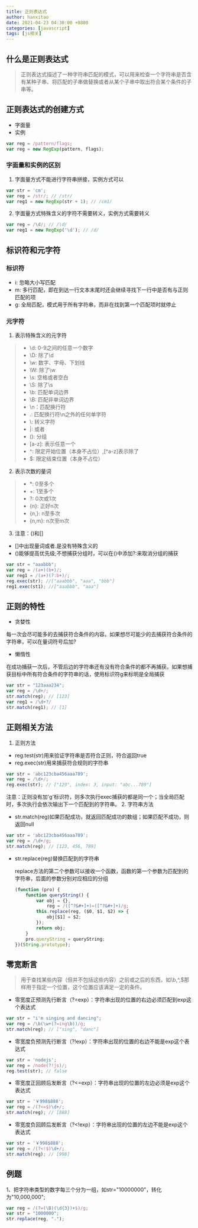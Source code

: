```yaml
---
title: 正则表达式
author: hanxitao
date: 2021-04-23 04:30:00 +0800
categories: [javascript]
tags: [js相关]
---
```


## 什么是正则表达式
> 正则表达式描述了一种字符串匹配的模式，可以用来检查一个字符串是否含有某种子串、将匹配的子串做替换或者从某个子串中取出符合某个条件的子串等。

## 正则表达式的创建方式
- 字面量
- 实例
```javascript
var reg = /pattern/flags;
var reg = new RegExp(pattern, flags);
```
### 字面量和实例的区别
1. 字面量方式不能进行字符串拼接，实例方式可以
```javascript
var str = 'cm';
var reg = /str/; // /str/
var reg1 = new RegExp(str + 1); // /cm1/
```
2. 字面量方式特殊含义的字符不需要转义，实例方式需要转义
```javascript
var reg = /\d/; // /\d/
var reg1 = new RegExp('\d'); // /d/
```

## 标识符和元字符
### 标识符
- i: 忽略大小写匹配
- m: 多行匹配，即在到达一行文本末尾时还会继续寻找下一行中是否有与正则匹配的项
- g: 全局匹配，模式用于所有字符串，而非在找到第一个匹配项时就停止
### 元字符
1. 表示特殊含义的元字符
> - \d: 0-9之间的任意一个数字
> - \D: 除了\d
> - \w: 数字、字母、下划线
> - \W: 除了\w
> - \s: 空格或者空白
> - \S: 除了\s
> - \b: 匹配单词边界
> - \B: 匹配非单词边界
> - \n：匹配换行符
> - .: 匹配换行符\n之外的任何单字符
> - \\: 转义字符
> - \|: 或者
> - (): 分组
> - \[a-z\]: 表示任意一个
> - ^: 限定开始位置（本身不占位）,[^a-z]表示除了
> - $: 限定结束位置（本身不占位）
2. 表示次数的量词
> - *: 0至多个
> - +: 1至多个
> - ?: 0次或1次
> - {n}: 正好n次
> - {n,}: n至多次
> - {n,m}: n次至m次
3. 注意：()和[]
  - []中出现量词或者\.是没有特殊含义的
  - ()能够提高优先级;不想捕获分组时，可以在()中添加?:来取消分组的捕获
  ```javascript
  var str = "aaabbb";
  var reg = /(a+)(b+)/;
  var reg1 = /(a+)(?:b+)/;
  reg.exec(str); //["aaabbb", "aaa", "bbb"]
  reg1.exec(st1); //["aaabbb", "aaa"]
  ```

## 正则的特性
- 贪婪性

每一次会尽可能多的去捕获符合条件的内容。如果想尽可能少的去捕获符合条件的字符串，可以在量词符号后加?

- 懒惰性

在成功捕获一次后，不管后边的字符串还有没有符合条件的都不再捕获。如果想捕获目标中所有符合条件的字符串的话，使用标识符g来标明是全局捕获
```javascript
var str = "123aaa234";
var reg = /\d+/;
str.match(reg); // [123]
var reg1 = /\d+?/
str.match(reg1); // [1]
```

## 正则相关方法
1. 正则方法
  - reg.test(str)用来验证字符串是否符合正则，符合返回true
  - reg.exec(str)用来捕获符合规则的字符串
  ```javascript
  var str = 'abc123cba456aaa789';
  var reg = /\d+/;
  reg.exec(str); // ["123", index: 3, input: "abc...789"]
  ```
  注意：正则没有加'g'标识符，则多次执行exec捕获的都是同一个；当全局匹配时，多次执行会依次输出下一个匹配到的字符串。
2. 字符串方法
  - str.match(reg)如果匹配成功，就返回匹配成功的数组；如果匹配不成功，则返回null
  ```javascript
  var str = 'abc123cba456aaa789';
  var reg = /\d+/g;
  str.match(reg); // [123, 456, 789]
  ```
  - str.replace(reg)替换匹配到的字符串

    replace方法的第二个参数可以接收一个函数，函数的第一个参数为匹配到的字符串，后面的参数分别对应相应的分组
    ```javascript
    (function (pro) {
        function queryString() {
            var obj = {},
                reg = /([^?&#+]+)=([^?&#+]+)/g;
            this.replace(reg, ($0, $1, $2) => {
                obj[$1] = $2;
            });
            return obj;
        }
        pro.queryString = queryString;
    })(String.prototype);
    ```

## 零宽断言
> 用于查找某些内容（但并不包括这些内容）之前或之后的东西，如\b,^,$那样用于指定一个位置，这个位置应该满足一定的条件。

- 零宽度正预测先行断言（?=exp）：字符串出现的位置的右边必须匹配到exp这个表达式
```javascript
var str = "i'm singing and dancing";
var reg = /\b(\w+(?=ing\b))/g;
str.match(reg); // ["sing", "danc"]
```
- 零宽度负预测先行断言（?!exp）：字符串出现的位置的右边不能是exp这个表达式
```javascript
var str = 'nodejs';
var reg = /node(?!js)/;
reg.test(str); // false
```
- 零宽度正回顾后发断言（?<=exp）：字符串出现的位置的左边必须是exp这个表达式
```javascript
var str = '￥998$888';
var reg = /(?<=$)\d+/;
str.match(reg); // [888]
```
- 零宽度负回顾后发断言（?<!exp）：字符串出现的位置的左边不能是exp这个表达式
```javascript
var str = '￥998$888';
var reg = /(?<!$)\d+/;
str.match(reg); // [998]
```

## 例题
1、把字符串类型的数字每三个分为一组，如str="10000000"，转化为"10,000,000";
```javascript
var reg = /(?=(\B)(\d{3})+$)/g;
var str = "1000000";
str.replace(reg, ".");
```
